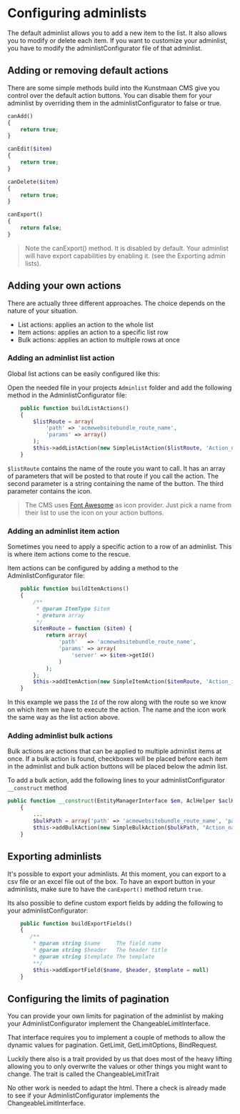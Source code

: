 # Configuring adminlists

The default adminlist allows you to add a new item to the list. It also allows you to modify or delete each item. If you want to customize your adminlist, you have to modify the adminlistConfigurator file of that adminlist.

## Adding or removing default actions

There are some simple methods build into the Kunstmaan CMS give you control over the default action buttons. You can disable them for your adminlist by overriding them in the adminlistConfigurator to false or true.

```PHP
canAdd()
{
	return true;
}

canEdit($item)
{
	return true;
}

canDelete($item)
{
	return true;
}

canExport()
{
	return false;
}
```
> Note the canExport() method. It is disabled by default. Your adminlist will have export capabilities by enabling it. (see the Exporting admin lists).

## Adding your own actions

There are actually three different approaches. The choice depends on the nature of your situation.

* List actions: applies an action to the whole list
* Item actions: applies an action to a specific list row
* Bulk actions: applies an action to multiple rows at once

### Adding an adminlist list action
Global list actions can be easily configured like this:

Open the needed file in your projects `Adminlist` folder and add the following method in the AdminlistConfigurator file:

```PHP
    public function buildListActions()
    {
        $listRoute = array(
            'path' => 'acmewebsitebundle_route_name',
            'params' => array()
        );
        $this->addListAction(new SimpleListAction($listRoute, 'Action_name', 'Action_icon'));
    }
```

`$listRoute` contains the name of the route you want to call. It has an array of parameters that will be posted to that route if you call the action. The second parameter is a string containing the name of the button. The third parameter contains the icon.

> The CMS uses [Font Awesome](https://fortawesome.github.io/Font-Awesome/icons/) as icon provider. Just pick a name from their list to use the icon on your action buttons.

### Adding an adminlist item action
Sometimes you need to apply a specific action to a row of an adminlist. This is where item actions come to the rescue.

Item actions can be configured by adding a method to the AdminlistConfigurator file:

```PHP
    public function buildItemActions()
    {
        /**
         * @param ItemType $item
         * @return array
         */
        $itemRoute = function ($item) {
            return array(
                'path'   => 'acmewebsitebundle_route_name',
                'params' => array(
                    'server' => $item->getId()
                )
            );
        };
        $this->addItemAction(new SimpleItemAction($itemRoute, 'Action_icon', 'Action_name'));
    }
```
In this example we pass the `Id` of the row along with the route so we know on which item we have to execute the action.
The name and the icon work the same way as the list action above.

### Adding adminlist bulk actions
Bulk actions are actions that can be applied to multiple adminlist items at once. If a bulk action is found, checkboxes will be placed before each item in the adminlist and bulk action buttons will be placed below the admin list.

To add a bulk action, add the following lines to your adminlistConfigurator `__construct` method

```PHP
public function __construct(EntityManagerInterface $em, AclHelper $aclHelper = null)
    {
        ...
        $bulkPath = array('path' => 'acmewebsitebundle_route_name', 'params' => array());
        $this->addBulkAction(new SimpleBulkAction($bulkPath, "Action_name", "Action_icon"));
    }
```

## Exporting adminlists
It's possible to export your adminlists. At this moment, you can export to a csv file or an excel file out of the box. To have an export button in your adminlists, make sure to have the `canExport()` method return `true`.

Its also possible to define custom export fields by adding the following to your adminlistConfigurator:

```PHP
    public function buildExportFields()
    {
       /**
     	* @param string $name     The field name
     	* @param string $header   The header title
     	* @param string $template The template
     	**/
		$this->addExportField($name, $header, $template = null)
    }
```

## Configuring the limits of pagination
You can provide your own limits for pagination of the adminlist by making your AdminlistConfigurator implement the ChangeableLimitInterface.

That interface requires you to implement a couple of methods to allow the
dynamic values for pagination. GetLimit, GetLimitOptions, BindRequest.

Luckily there also is a trait provided by us that does most of the heavy lifting allowing you to only overwrite the values or other things you might want to change.
The trait is called the ChangeableLimitTrait

No other work is needed to adapt the html. There a check is already made to see
if your AdminlistConfigurator implements the ChangeableLimitInterface.
